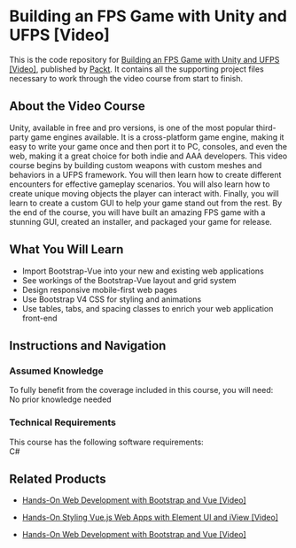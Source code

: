 # Building an FPS Game with Unity and UFPS [Video]
This is the code repository for [Building an FPS Game with Unity and UFPS [Video]](https://www.packtpub.com/game-development/building-fps-game-unity-and-ufps-video?utm_source=github&utm_medium=repository&utm_campaign=9781787123113), published by [Packt](https://www.packtpub.com/?utm_source=github). It contains all the supporting project files necessary to work through the video course from start to finish.
## About the Video Course
Unity, available in free and pro versions, is one of the most popular third-party game engines available. It is a cross-platform game engine, making it easy to write your game once and then port it to PC, consoles, and even the web, making it a great choice for both indie and AAA developers. 
This video course begins by building custom weapons with custom meshes and behaviors in a UFPS framework. You will then learn how to create different encounters for effective gameplay scenarios. You will also learn how to create unique moving objects the player can interact with. Finally, you will learn to create a custom GUI to help your game stand out from the rest. By the end of the course, you will have built an amazing FPS game with a stunning GUI, created an installer, and packaged your game for release.  

<H2>What You Will Learn</H2>
<DIV class=book-info-will-learn-text>
<UL>
<LI>Import Bootstrap-Vue into your new and existing web applications 
<LI>See workings of the Bootstrap-Vue layout and grid system 
<LI>Design responsive mobile-first web pages 
<LI>Use Bootstrap V4 CSS for styling and animations 
<LI>Use tables, tabs, and spacing classes to enrich your web application front-end </LI></UL></DIV>

## Instructions and Navigation
### Assumed Knowledge
To fully benefit from the coverage included in this course, you will need:<br/>
No prior knowledge needed
### Technical Requirements
This course has the following software requirements:<br/>
C#

## Related Products
* [Hands-On Web Development with Bootstrap and Vue [Video]](https://www.packtpub.com/web-development/hands-web-development-bootstrap-and-vue-video?utm_source=github&utm_medium=repository&utm_campaign=9781789950779)

* [Hands-On Styling Vue.js Web Apps with Element UI and iView [Video]](https://www.packtpub.com/web-development/hands-styling-vuejs-web-apps-element-ui-and-iview-video?utm_source=github&utm_medium=repository&utm_campaign=9781789950083)

* [Hands-On Web Development with Bootstrap and Vue [Video]](https://www.packtpub.com/web-development/hands-web-development-bootstrap-and-vue-video?utm_source=github&utm_medium=repository&utm_campaign=9781789950779)

